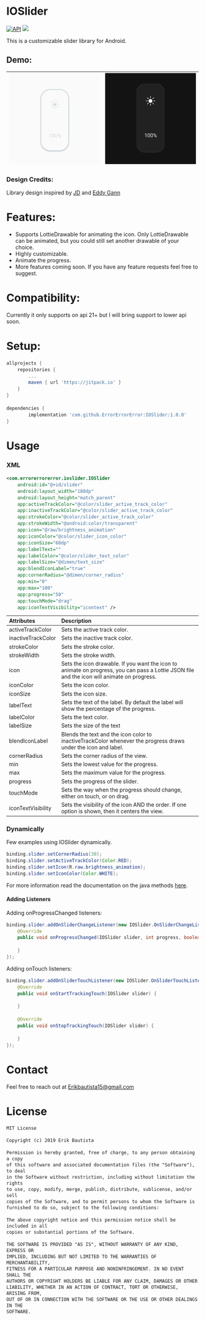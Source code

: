 # IOSlider
[![API](https://img.shields.io/badge/API-21%2B-brightgreen.svg?style=flat)](https://android-arsenal.com/api?level=21#l21)
[![](https://jitpack.io/v/ErrorErrorError/IOSlider.svg)](https://jitpack.io/#ErrorErrorError/IOSlider)

This is a customizable slider library for Android.

## Demo:
|![](images/slider_demo_light.gif) | ![](images/slider_demo_dark.gif) |
|:---:|:---:|

### Design Credits:
Library design inspired by [JD](https://dribbble.com/shots/6315813-HomeApp-dark-light-mode)
 and [Eddy Gann](https://dribbble.com/shots/3728650-30-Brightness)

# Features:
- Supports LottieDrawable for animating the icon. Only LottieDrawable can be animated, but you could still set another drawable of your choice.
- Highly customizable.
- Animate the progress.
- More features coming soon. If you have any feature requests feel free to suggest.

# Compatibility:
Currently it only supports on api 21+ but I will bring support to lower api soon.

# Setup:
``` gradle
allprojects {
	repositories {
		...
		maven { url 'https://jitpack.io' }
	}
}

dependencies {
        implementation 'com.github.ErrorErrorError:IOSlider:1.0.0'
}
```
# Usage

### XML
``` XML
<com.errorerrorerror.ioslider.IOSlider
    android:id="@+id/slider"
    android:layout_width="180dp"
    android:layout_height="match_parent"
    app:activeTrackColor="@color/slider_active_track_color"
    app:inactiveTrackColor="@color/slider_active_track_color"
    app:strokeColor="@color/slider_active_track_color"
    app:strokeWidth="@android:color/transparent"
    app:icon="@raw/brightness_animation"
    app:iconColor="@color/slider_icon_color"
    app:iconSize="60dp"
    app:labelText=""
    app:labelColor="@color/slider_text_color"
    app:labelSize="@dimen/text_size"
    app:blendIconLabel="true"
    app:cornerRadius="@dimen/corner_radius"
    app:min="0"
    app:max="100"
    app:progress="50"
    app:touchMode="drag"
    app:iconTextVisibility="icontext" />
```
| Attributes | Description |
|:--|:--|
| activeTrackColor | Sets the active track color.|
| inactiveTrackColor | Sets the inactive track color.|
| strokeColor | Sets the stroke color. |
| strokeWidth | Sets the stroke width. |
| icon | Sets the icon drawable. If you want the icon to animate on progress, you can pass a Lottie JSON file and the icon will animate on progress. |
| iconColor | Sets the icon color. |
| iconSize | Sets the icon size. |
| labelText | Sets the text of the label. By default the label will show the percentage of the progress. |
| labelColor | Sets the text color. |
| labelSize | Sets the size of the text |
| blendIconLabel | Blends the text and the icon color to inactiveTrackColor whenever the progress draws under the icon and label. |
| cornerRadius | Sets the corner radius of the view. |
| min | Sets the lowest value for the progress. |
| max | Sets the maximum value for the progress. |
| progress | Sets the progress of the slider. |
| touchMode | Sets the way when the progress should change, either on touch, or on drag. |
| iconTextVisibility | Sets the visibility of the icon AND the order. If one option is shown, then it centers the view. |

### Dynamically
Few examples using IOSlider dynamically.
``` Java
binding.slider.setCornerRadius(30);
binding.slider.setActiveTrackColor(Color.RED);
binding.slider.setIcon(R.raw.brightness_animation);
binding.slider.setIconColor(Color.WHITE);
```
For more information read the documentation on the java methods [here](ioslider/src/main/java/com/errorerrorerror/ioslider/IOSlider.java).

#### Adding Listeners
Adding onProgressChanged listeners:
``` Java
binding.slider.addOnSliderChangeListener(new IOSlider.OnSliderChangeListener() {
    @Override
    public void onProgressChanged(IOSlider slider, int progress, boolean fromUser) {
                
    }
});
```

Adding onTouch listeners:
``` Java
binding.slider.addOnSliderTouchListener(new IOSlider.OnSliderTouchListener() {
    @Override
    public void onStartTrackingTouch(IOSlider slider) {
                
    }

    @Override
    public void onStopTrackingTouch(IOSlider slider) {

    }
});
```
# Contact
Feel free to reach out at Erikbautista15@gmail.com

# License
```
MIT License

Copyright (c) 2019 Erik Bautista

Permission is hereby granted, free of charge, to any person obtaining a copy
of this software and associated documentation files (the "Software"), to deal
in the Software without restriction, including without limitation the rights
to use, copy, modify, merge, publish, distribute, sublicense, and/or sell
copies of the Software, and to permit persons to whom the Software is
furnished to do so, subject to the following conditions:

The above copyright notice and this permission notice shall be included in all
copies or substantial portions of the Software.

THE SOFTWARE IS PROVIDED "AS IS", WITHOUT WARRANTY OF ANY KIND, EXPRESS OR
IMPLIED, INCLUDING BUT NOT LIMITED TO THE WARRANTIES OF MERCHANTABILITY,
FITNESS FOR A PARTICULAR PURPOSE AND NONINFRINGEMENT. IN NO EVENT SHALL THE
AUTHORS OR COPYRIGHT HOLDERS BE LIABLE FOR ANY CLAIM, DAMAGES OR OTHER
LIABILITY, WHETHER IN AN ACTION OF CONTRACT, TORT OR OTHERWISE, ARISING FROM,
OUT OF OR IN CONNECTION WITH THE SOFTWARE OR THE USE OR OTHER DEALINGS IN THE
SOFTWARE.
```